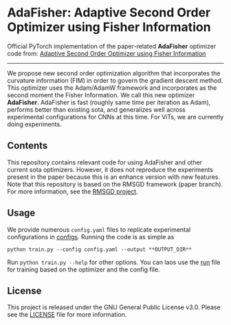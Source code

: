 # AdaFisher: Adaptive Second Order Optimizer using Fisher Information 
Official PyTorch implementation of the paper-related **AdaFisher** optimizer code from:
[Adaptive Second Order Optimizer using Fisher Information]()

---
We propose new second order optimization algorithm that incorporates the curvature information (FIM) 
in order to govern the gradient descent method. This optimizer uses the Adam/AdamW framework and incorporates as the second moment the Fisher 
Information. We call this new optimizer **AdaFisher**. AdaFisher is fast (roughly same time per iteration as Adam), performs better than existing sota, and generalizes well across experimental configurations for CNNs at this time.
For ViTs, we are currently doing experiments.

## Contents
This repository contains relevant code for using AdaFisher and other current sota optimizers. However, it does not reproduce the experiments present in the paper because this is an enhance version with new features.
Note that this repository is based on the RMSGD framework (paper branch). For more information, see the [RMSGD project](https://github.com/mahdihosseini/RMSGD/tree/paper).

## Usage
We provide numerous `config.yaml` files to replicate experimental configurations in [configs](configs). Running the code is as simple as 

```console
python train.py --config config.yaml --output **OUTPUT_DIR**
```
Run `python train.py --help` for other options.
You can laos use the [run](src/run.sh) file for training based on the optimizer and the config file.
## License
This project is released under the GNU General Public License v3.0. Please see the [LICENSE](LICENSE) file for more information.